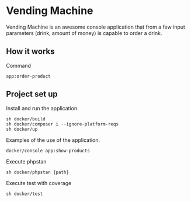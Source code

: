# Vending Machine

Vending Machine is an awesome console application that from a few input parameters (drink, amount of money) is capable to order a drink.

## How it works

Command

```
app:order-product 
```

## Project set up

Install and run the application.

```
sh docker/build
sh docker/composer i --ignore-platform-reqs
sh docker/up
```

Examples of the use of the application.

```
docker/console app:show-products
```


Execute phpstan

```
sh docker/phpstan {path}
```

Execute test with coverage

```
sh docker/test
```